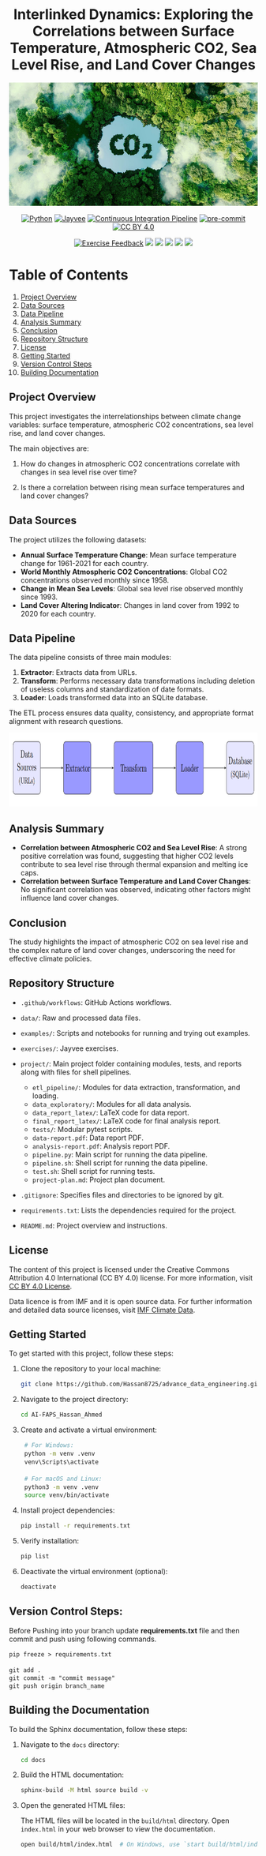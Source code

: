 <div align="center">
  <h1>Interlinked Dynamics: Exploring the Correlations between Surface Temperature, Atmospheric CO2, Sea Level Rise, and Land Cover Changes</h1>
  <img src="project/final_report_latex/pictures/co2_github.jpg" width="1000" height="250" alt="Project Logo">
</div>

<div align="center">

[![Python](https://img.shields.io/badge/python-3.11.9-blue.svg)](https://www.python.org/downloads/release/python-3119/)
[![Jayvee](https://img.shields.io/badge/jayvee-0.4.0-blue.svg)](https://pypi.org/project/jayvee/0.4.0/)
[![Continuous Integration Pipeline](https://github.com/Hassan8725/advance_data_engineering/actions/workflows/project_test.yml/badge.svg)](https://github.com/Hassan8725/advance_data_engineering/actions/workflows/project_test.yml)
[![pre-commit](https://github.com/Hassan8725/advance_data_engineering/actions/workflows/pre-commit.yaml/badge.svg)](https://github.com/Hassan8725/advance_data_engineering/actions/workflows/pre-commit.yaml)
[![CC BY 4.0][cc-by-shield]][cc-by]

[![Exercise Feedback](https://github.com/Hassan8725/advance_data_engineering/actions/workflows/exercise-feedback.yml/badge.svg)](https://github.com/Hassan8725/advance_data_engineering/actions/workflows/exercise-feedback.yml)
![](https://byob.yarr.is/Hassan8725/advance_data_engineering/score_ex1) ![](https://byob.yarr.is/Hassan8725/advance_data_engineering/score_ex2) ![](https://byob.yarr.is/Hassan8725/advance_data_engineering/score_ex3) ![](https://byob.yarr.is/Hassan8725/advance_data_engineering/score_ex4) ![](https://byob.yarr.is/Hassan8725/advance_data_engineering/score_ex5)
</div>

# Table of Contents

1. [Project Overview](#project-overview)
2. [Data Sources](#data-sources)
3. [Data Pipeline](#data-pipeline)
4. [Analysis Summary](#analysis-summary)
5. [Conclusion](#conclusion)
6. [Repository Structure](#repository-structure)
7. [License](#license)
8. [Getting Started](#getting-started)
9. [Version Control Steps](#version-control-steps)
10. [Building Documentation](#building-the-documentation)


## Project Overview
This project investigates the interrelationships between climate change variables: surface temperature, atmospheric CO2 concentrations, sea level rise, and land cover changes.

The main objectives are:
1. How do changes in atmospheric CO2 concentrations correlate with changes in sea level rise over time?

2. Is there a correlation between rising mean surface temperatures and land cover changes?

## Data Sources
The project utilizes the following datasets:
- **Annual Surface Temperature Change**: Mean surface temperature change for 1961-2021 for each country.
- **World Monthly Atmospheric CO2 Concentrations**: Global CO2 concentrations observed monthly since 1958.
- **Change in Mean Sea Levels**: Global sea level rise observed monthly since 1993.
- **Land Cover Altering Indicator**: Changes in land cover from 1992 to 2020 for each country.

## Data Pipeline
The data pipeline consists of three main modules:
1. **Extractor**: Extracts data from URLs.
2. **Transform**: Performs necessary data transformations including deletion of useless columns and standardization of date formats.
3. **Loader**: Loads transformed data into an SQLite database.

The ETL process ensures data quality, consistency, and appropriate format alignment with research questions.

<div align="center">
  <img src="project/final_report_latex/pictures/etl.png" width="1000" height="150" alt="ETL_Pipeline">
</div>

## Analysis Summary
- **Correlation between Atmospheric CO2 and Sea Level Rise**: A strong positive correlation was found, suggesting that higher CO2 levels contribute to sea level rise through thermal expansion and melting ice caps.
- **Correlation between Surface Temperature and Land Cover Changes**: No significant correlation was observed, indicating other factors might influence land cover changes.

## Conclusion
The study highlights the impact of atmospheric CO2 on sea level rise and the complex nature of land cover changes, underscoring the need for effective climate policies.

## Repository Structure
- `.github/workflows`: GitHub Actions workflows.
- `data/`: Raw and processed data files.
- `examples/`: Scripts and notebooks for running and trying out examples.
- `exercises/`: Jayvee exercises.
- `project/`: Main project folder containing modules, tests, and reports along with files for shell pipelines.
	- `etl_pipeline/`: Modules for data extraction, transformation, and loading.
	- `data_exploratory/`: Modules for all data analysis.
	- `data_report_latex/`: LaTeX code for data report.
	- `final_report_latex/`: LaTeX code for final analysis report.
	- `tests/`: Modular pytest scripts.
	- `data-report.pdf`: Data report PDF.
	- `analysis-report.pdf`: Analysis report PDF.
	- `pipeline.py`: Main script for running the data pipeline.
	- `pipeline.sh`: Shell script for running the data pipeline.
	- `test.sh`: Shell script for running tests.
	- `project-plan.md`: Project plan document.

- `.gitignore`: Specifies files and directories to be ignored by git.
- `requirements.txt`: Lists the dependencies required for the project.
- `README.md`: Project overview and instructions.

## License

The content of this project is licensed under the Creative Commons Attribution 4.0 International (CC BY 4.0) license. For more information, visit [CC BY 4.0 License](https://creativecommons.org/licenses/by/4.0/).

[cc-by]: http://creativecommons.org/licenses/by/4.0/
[cc-by-image]: https://licensebuttons.net/l/by/4.0/88x31.png
[cc-by-shield]: https://img.shields.io/badge/License-CC%20BY%204.0-lightgrey.svg

Data licence is from IMF and it is open source data. For further information and detailed data source licenses, visit [IMF Climate Data](https://climatedata.imf.org/).

## Getting Started

To get started with this project, follow these steps:

1. Clone the repository to your local machine:

   ```bash
   git clone https://github.com/Hassan8725/advance_data_engineering.git
   ```
2. Navigate to the project directory:

   ```bash
   cd AI-FAPS_Hassan_Ahmed
   ```
3. Create and activate a virtual environment:

   ```bash
    # For Windows:
    python -m venv .venv
    venv\Scripts\activate

    # For macOS and Linux:
    python3 -m venv .venv
    source venv/bin/activate
   ```
4. Install project dependencies:

   ```bash
   pip install -r requirements.txt
   ```
5. Verify installation:

   ```bash
   pip list
   ```
6. Deactivate the virtual environment (optional):

   ```bash
   deactivate
   ```

## Version Control Steps:

Before Pushing into your branch update **requirements.txt** file and then commit and push using following commands.

```
pip freeze > requirements.txt

git add .
git commit -m "commit message"
git push origin branch_name

```

## Building the Documentation

To build the Sphinx documentation, follow these steps:

1. Navigate to the `docs` directory:

    ```sh
    cd docs
    ```

2. Build the HTML documentation:

    ```sh
    sphinx-build -M html source build -v
    ```

3. Open the generated HTML files:

    The HTML files will be located in the `build/html` directory. Open `index.html` in your web browser to view the documentation.

    ```sh
    open build/html/index.html  # On Windows, use `start build/html/index.html`
    ```